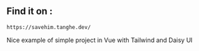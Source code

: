 ## Find it on :
```
https://savehim.tanghe.dev/
```

Nice example of simple project in Vue with Tailwind and Daisy UI
